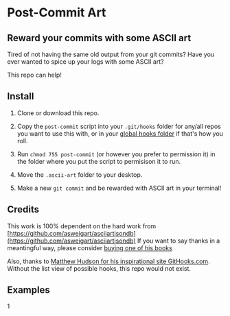 # Post-Commit Art
## Reward your commits with some ASCII art

Tired of not having the same old output from your git commits? Have you ever wanted to spice up your logs with some ASCII art? 

This repo can help!

## Install

1. Clone or download this repo.

2. Copy the `post-commit` script into your `.git/hooks` folder for any/all repos you want to use this with, or in your [global hooks folder](https://coderwall.com/p/jp7d5q/create-a-global-git-commit-hook) if that's how you roll.

3. Run `chmod 755 post-commit` (or however you prefer to permission it) in the folder where you put the script to permisison it to run.

4. Move the `.ascii-art` folder to your desktop. 

5. Make a new `git commit` and be rewarded with ASCII art in your terminal! 


## Credits

This work is 100% dependent on the hard work from 
[https://github.com/asweigart/asciiartjsondb](https://github.com/asweigart/asciiartjsondb)
If you want to say thanks in a meantingful way, please consider [buying one of his books](https://www.amazon.com/stores/Al-Sweigart/author/B007716TEG)


Also, thanks to [Matthew Hudson for his inspirational site GitHooks.com](https://githooks.com/). Without the list view of possible hooks, this repo would not exist. 

## Examples

1